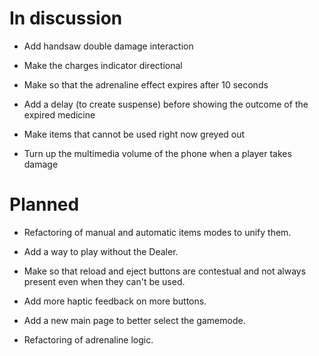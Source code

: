# In discussion

- Add handsaw double damage interaction

- Make the charges indicator directional

- Make so that the adrenaline effect expires after 10 seconds

- Add a delay (to create suspense) before showing the outcome of the expired medicine

- Make items that cannot be used right now greyed out

- Turn up the multimedia volume of the phone when a player takes damage

# Planned

- Refactoring of manual and automatic items modes to unify them.

- Add a way to play without the Dealer.

- Make so that reload and eject buttons are contestual and not always present even when they can't be used.

- Add more haptic feedback on more buttons.

- Add a new main page to better select the gamemode.

- Refactoring of adrenaline logic.

